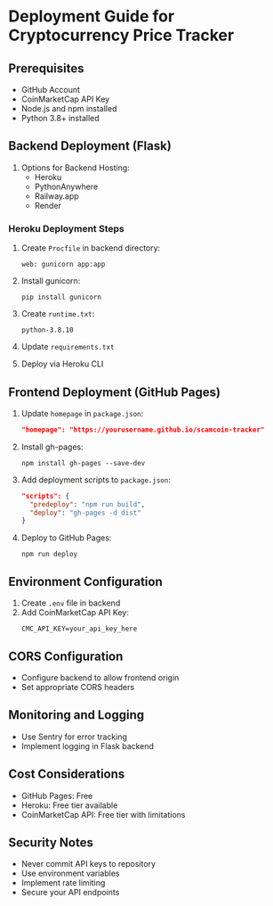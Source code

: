 # Deployment Guide for Cryptocurrency Price Tracker

## Prerequisites
- GitHub Account
- CoinMarketCap API Key
- Node.js and npm installed
- Python 3.8+ installed

## Backend Deployment (Flask)
1. Options for Backend Hosting:
   - Heroku
   - PythonAnywhere
   - Railway.app
   - Render

### Heroku Deployment Steps
1. Create `Procfile` in backend directory:
   ```
   web: gunicorn app:app
   ```

2. Install gunicorn:
   ```
   pip install gunicorn
   ```

3. Create `runtime.txt`:
   ```
   python-3.8.10
   ```

4. Update `requirements.txt`

5. Deploy via Heroku CLI

## Frontend Deployment (GitHub Pages)
1. Update `homepage` in `package.json`:
   ```json
   "homepage": "https://yourusername.github.io/scamcoin-tracker"
   ```

2. Install gh-pages:
   ```
   npm install gh-pages --save-dev
   ```

3. Add deployment scripts to `package.json`:
   ```json
   "scripts": {
     "predeploy": "npm run build",
     "deploy": "gh-pages -d dist"
   }
   ```

4. Deploy to GitHub Pages:
   ```
   npm run deploy
   ```

## Environment Configuration
1. Create `.env` file in backend
2. Add CoinMarketCap API Key:
   ```
   CMC_API_KEY=your_api_key_here
   ```

## CORS Configuration
- Configure backend to allow frontend origin
- Set appropriate CORS headers

## Monitoring and Logging
- Use Sentry for error tracking
- Implement logging in Flask backend

## Cost Considerations
- GitHub Pages: Free
- Heroku: Free tier available
- CoinMarketCap API: Free tier with limitations

## Security Notes
- Never commit API keys to repository
- Use environment variables
- Implement rate limiting
- Secure your API endpoints
